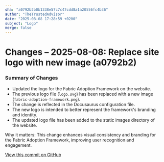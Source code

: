 ```yaml
---
sha: "a0792b2b0b1338e57c7c47cdd8a1a20556fc4b36"
author: "TheTrustedAdvisor"
date: "2025-08-08 17:28:59 +0200"
subject: "Logo"
merge: false
---
```


# Changes – 2025-08-08: Replace site logo with new image (a0792b2)

### Summary of Changes

- Updated the logo for the Fabric Adoption Framework on the website.
- The previous logo file (`logo.svg`) has been replaced with a new image (`fabric-adoption-framework.png`).
- The change is reflected in the Docusaurus configuration file.
- The new logo is intended to better represent the framework's branding and identity.
- The updated logo file has been added to the static images directory of the website.

Why it matters: This change enhances visual consistency and branding for the Fabric Adoption Framework, improving user recognition and engagement.

[View this commit on GitHub](https://github.com/TheTrustedAdvisor/FabricAdoptionFramework/commit/a0792b2b0b1338e57c7c47cdd8a1a20556fc4b36)
